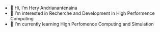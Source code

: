 - 👋 Hi, I’m Hery Andrianantenaina
- 👀 I’m interested in Recherche and Development in  High Performence Computing
- 🌱 I’m currently learning Hign Perfomence  Computing and Simulation

<!---
Nambinina13/Nambinina13 is a ✨ special ✨ repository because its `README.md` (this file) appears on your GitHub profile.
You can click the Preview link to take a look at your changes.
--->
